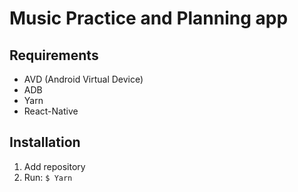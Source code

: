 # Music Practice and Planning app

## Requirements

* AVD (Android Virtual Device)
* ADB
* Yarn
* React-Native

## Installation

1. Add repository
2. Run: `$ Yarn`




